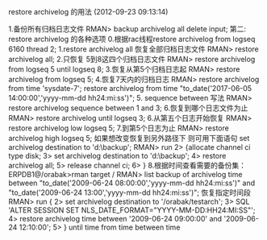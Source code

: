 restore archivelog 的用法
(2012-09-23 09:13:14)

1.备份所有归档日志文件
RMAN> backup archivelog all delete input;
第二: restore archivelog 的各种选项
0.根据rac线程restore archivelog from logseq 6160 thread 2;
1.restore archivelog all   恢复全部归档日志文件
RMAN> restore archivelog all;
2.只恢复 5到8这四个归档日志文件
RMAN> restore archivelog from logseq 5 until logseq 8;
3.恢复从第5个归档日志起
RMAN> restore archivelog from logseq 5;
4.恢复7天内的归档日志
RMAN> restore archivelog from time 'sysdate-7';
restore archivelog from time "to_date('2017-06-05 14:00:00','yyyy-mm-dd hh24:mi:ss')";
5. sequence between 写法
RMAN> restore archivelog sequence between 1 and 3;
6.恢复到哪个日志文件为止
RMAN> restore archivelog until logseq 3;
6.从第五个日志开始恢复
RMAN> restore archivelog low logseq 5;
7.到第5个日志为止
RMAN> restore archivelog high logseq 5;
如果想改变恢复到另外路径下 则可用下面语句
set archivelog destination to 'd:\backup';
RMAN> run
2> {allocate channel ci type disk;
3> set archivelog destination to 'd:\backup';
4> restore archivelog all;
5> release channel ci;
6> }
8.根据时间查看需要的备份集：
ERPDB1@/orabak>rman target /
RMAN> list backup of archivelog time between "to_date('2009-06-24 08:00:00','yyyy-mm-dd hh24:mi:ss')" and "to_date('2009-06-24 13:00','yyyy-mm-dd hh24:mi:ss')";
恢复指定时间段
RMAN> run {
2> set archivelog destination to '/orabak/testarch';
3> SQL 'ALTER SESSION SET NLS_DATE_FORMAT="YYYY-MM-DD:HH24:MI:SS"';
4> restore archivelog time between '2009-06-24 09:00:00' and '2009-06-24 12:10:00';
5> }
until time
from time
between time